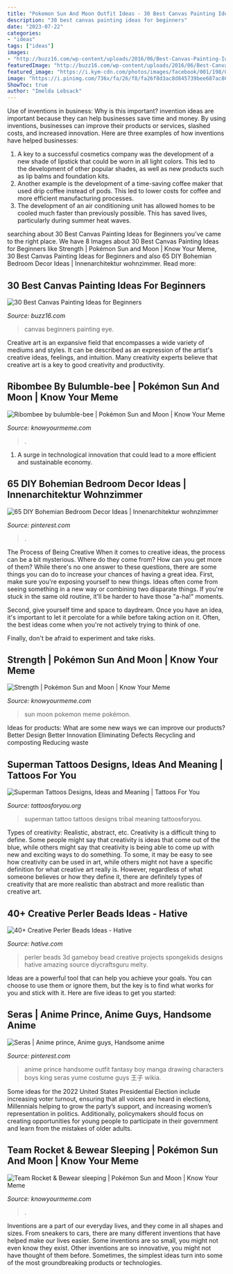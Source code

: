 ```yaml
---
title: "Pokemon Sun And Moon Outfit Ideas - 30 Best Canvas Painting Ideas For Beginners"
description: "30 best canvas painting ideas for beginners"
date: "2023-07-22"
categories:
- "ideas"
tags: ["ideas"]
images:
- "http://buzz16.com/wp-content/uploads/2016/06/Best-Canvas-Painting-Ideas-for-Beginners-3.jpg"
featuredImage: "http://buzz16.com/wp-content/uploads/2016/06/Best-Canvas-Painting-Ideas-for-Beginners-3.jpg"
featured_image: "https://i.kym-cdn.com/photos/images/facebook/001/198/070/e49.jpg"
image: "https://i.pinimg.com/736x/fa/26/f8/fa26f8d3ac8d845739bee687ac86049f.jpg"
ShowToc: true
author: "Imelda Lebsack"
---
```



Use of inventions in business: Why is this important?
invention ideas are important because they can help businesses save time and money. By using inventions, businesses can improve their products or services, slashed costs, and increased innovation. Here are three examples of how inventions have helped businesses: 
1. A key to a successful cosmetics company was the development of a new shade of lipstick that could be worn in all light colors. This led to the development of other popular shades, as well as new products such as lip balms and foundation kits. 
2. Another example is the development of a time-saving coffee maker that used drip coffee instead of pods. This led to lower costs for coffee and more efficient manufacturing processes.
3. The development of an air conditioning unit has allowed homes to be cooled much faster than previously possible. This has saved lives, particularly during summer heat waves.

	

		
searching about 30 Best Canvas Painting Ideas for Beginners you've came to the right place. We have 8 Images about 30 Best Canvas Painting Ideas for Beginners like Strength | Pokémon Sun and Moon | Know Your Meme, 30 Best Canvas Painting Ideas for Beginners and also 65 DIY Bohemian Bedroom Decor Ideas | Innenarchitektur wohnzimmer. Read more:
		
    
## 30 Best Canvas Painting Ideas For Beginners

<img loading=lazy src="http://buzz16.com/wp-content/uploads/2016/06/Best-Canvas-Painting-Ideas-for-Beginners-3.jpg" onerror="this.onerror=null;this.src='https://tse1.mm.bing.net/th?id=OIP.6EaO4Sxd9FdJDJztuTIEpQHaLZ&amp;pid=15.1';" alt="30 Best Canvas Painting Ideas for Beginners">

_Source: buzz16.com_

>canvas beginners painting eye. 

	

Creative art is an expansive field that encompasses a wide variety of mediums and styles. It can be described as an expression of the artist's creative ideas, feelings, and intuition. Many creativity experts believe that creative art is a key to good creativity and productivity.

    
## Ribombee By Bulumble-bee | Pokémon Sun And Moon | Know Your Meme

<img loading=lazy src="https://i.kym-cdn.com/photos/images/facebook/001/181/715/365.jpg" onerror="this.onerror=null;this.src='https://tse4.mm.bing.net/th?id=OIP.oU0LLwYr4WsCzDo5OlTNdgHaJE&amp;pid=15.1';" alt="Ribombee by bulumble-bee | Pokémon Sun and Moon | Know Your Meme">

_Source: knowyourmeme.com_

>. 

	

1. A surge in technological innovation that could lead to a more efficient and sustainable economy. 

    
## 65 DIY Bohemian Bedroom Decor Ideas | Innenarchitektur Wohnzimmer

<img loading=lazy src="https://i.pinimg.com/736x/fa/26/f8/fa26f8d3ac8d845739bee687ac86049f.jpg" onerror="this.onerror=null;this.src='https://tse4.mm.bing.net/th?id=OIP.3K_bopi1l16dDRWT2TAQIgHaLH&amp;pid=15.1';" alt="65 DIY Bohemian Bedroom Decor Ideas | Innenarchitektur wohnzimmer">

_Source: pinterest.com_

>. 

	

The Process of Being Creative
When it comes to creative ideas, the process can be a bit mysterious. Where do they come from? How can you get more of them? While there's no one answer to these questions, there are some things you can do to increase your chances of having a great idea.
First, make sure you're exposing yourself to new things. Ideas often come from seeing something in a new way or combining two disparate things. If you're stuck in the same old routine, it'll be harder to have those "a-ha!" moments.

 Second, give yourself time and space to daydream. Once you have an idea, it's important to let it percolate for a while before taking action on it. Often, the best ideas come when you're not actively trying to think of one.

Finally, don't be afraid to experiment and take risks.

    
## Strength | Pokémon Sun And Moon | Know Your Meme

<img loading=lazy src="https://i.kym-cdn.com/photos/images/facebook/001/198/070/e49.jpg" onerror="this.onerror=null;this.src='https://tse4.mm.bing.net/th?id=OIP.-X0JsUOBV3g3H3HCOYE9pQHaKQ&amp;pid=15.1';" alt="Strength | Pokémon Sun and Moon | Know Your Meme">

_Source: knowyourmeme.com_

>sun moon pokemon meme pokémon. 

	

Ideas for products: What are some new ways we can improve our products?
Better Design
Better Innovation
Eliminating Defects
Recycling and composting
Reducing waste

    
## Superman Tattoos Designs, Ideas And Meaning | Tattoos For You

<img loading=lazy src="http://www.tattoosforyou.org/wp-content/uploads/2013/11/Superman-Tribal-Tattoo-Designs.jpg" onerror="this.onerror=null;this.src='https://tse1.mm.bing.net/th?id=OIP.mkahSpqj1Q3Bj19diqGTAwHaJ4&amp;pid=15.1';" alt="Superman Tattoos Designs, Ideas and Meaning | Tattoos For You">

_Source: tattoosforyou.org_

>superman tattoo tattoos designs tribal meaning tattoosforyou. 

	

Types of creativity: Realistic, abstract, etc.
Creativity is a difficult thing to define. Some people might say that creativity is ideas that come out of the blue, while others might say that creativity is being able to come up with new and exciting ways to do something. To some, it may be easy to see how creativity can be used in art, while others might not have a specific definition for what creative art really is. However, regardless of what someone believes or how they define it, there are definitely types of creativity that are more realistic than abstract and more realistic than creative art.

    
## 40+ Creative Perler Beads Ideas - Hative

<img loading=lazy src="https://hative.com/wp-content/uploads/2014/04/perler-beads-ideas/18-3d-gameboy-perler-beads.jpg" onerror="this.onerror=null;this.src='https://tse3.mm.bing.net/th?id=OIP.EUNOZIBTL2b6fkBWc5fDagHaFk&amp;pid=15.1';" alt="40+ Creative Perler Beads Ideas - Hative">

_Source: hative.com_

>perler beads 3d gameboy bead creative projects spongekids designs hative amazing source diycraftsguru melty. 

	

Ideas are a powerful tool that can help you achieve your goals. You can choose to use them or ignore them, but the key is to find what works for you and stick with it. Here are five ideas to get you started: 

    
## Seras | Anime Prince, Anime Guys, Handsome Anime

<img loading=lazy src="https://i.pinimg.com/736x/a2/bb/0d/a2bb0d259013a351446e0cc4df9acd87.jpg" onerror="this.onerror=null;this.src='https://tse2.mm.bing.net/th?id=OIP.CUtWnEMX4xnF3EB8zqsq-wHaKh&amp;pid=15.1';" alt="Seras | Anime prince, Anime guys, Handsome anime">

_Source: pinterest.com_

>anime prince handsome outfit fantasy boy manga drawing characters boys king seras yume costume guys 王子 wikia. 

	

Some ideas for the 2022 United States Presidential Election include increasing voter turnout, ensuring that all voices are heard in elections, Millennials helping to grow the party’s support, and increasing women’s representation in politics. Additionally, policymakers should focus on creating opportunities for young people to participate in their government and learn from the mistakes of older adults.

    
## Team Rocket &amp; Bewear Sleeping | Pokémon Sun And Moon | Know Your Meme

<img loading=lazy src="http://i1.kym-cdn.com/photos/images/facebook/001/212/744/7ed.jpg_large" onerror="this.onerror=null;this.src='https://tse1.mm.bing.net/th?id=OIP.O_MuPMHHDIdlbCH5nkFOlQHaEK&amp;pid=15.1';" alt="Team Rocket &amp; Bewear sleeping | Pokémon Sun and Moon | Know Your Meme">

_Source: knowyourmeme.com_

>. 

	

Inventions are a part of our everyday lives, and they come in all shapes and sizes. From sneakers to cars, there are many different inventions that have helped make our lives easier. Some inventions are so small, you might not even know they exist. Other inventions are so innovative, you might not have thought of them before. Sometimes, the simplest ideas turn into some of the most groundbreaking products or technologies.

